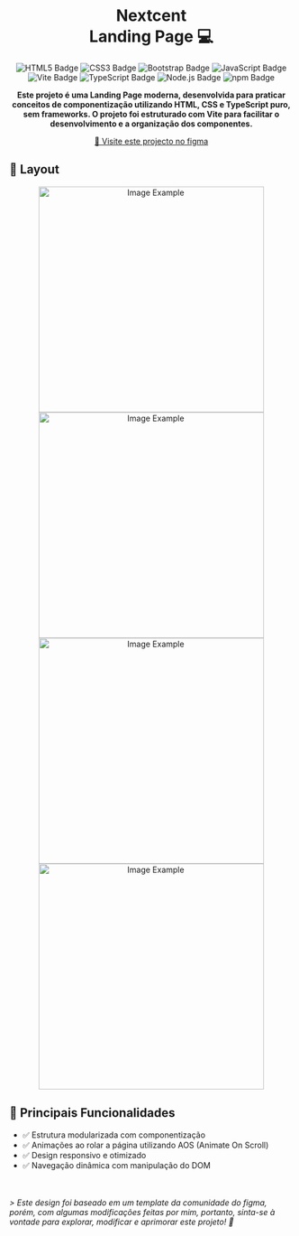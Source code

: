<h1 align="center" style="font-weight: bold;">Nextcent <br> Landing Page 💻</h1>

<p align="center">
    <img src="https://img.shields.io/badge/html5-E34F26?style=for-the-badge&logo=html5&logoColor=white" alt="HTML5 Badge"/>
    <img src="https://img.shields.io/badge/css3-1572B6?style=for-the-badge&logo=css3&logoColor=white" alt="CSS3 Badge"/>
    <img src="https://img.shields.io/badge/bootstrap-563D7C?style=for-the-badge&logo=bootstrap&logoColor=white" alt="Bootstrap Badge"/>
    <img src="https://img.shields.io/badge/javascript-F7DF1E?style=for-the-badge&logo=javascript&logoColor=black" alt="JavaScript Badge"/>
    <img src="https://img.shields.io/badge/vite-646CFF?style=for-the-badge&logo=vite&logoColor=white" alt="Vite Badge"/>
    <img src="https://img.shields.io/badge/typescript-D4FAFF?style=for-the-badge&logo=typescript" alt="TypeScript Badge"/>
    <img src="https://img.shields.io/badge/node.js-339933?style=for-the-badge&logo=nodedotjs&logoColor=white" alt="Node.js Badge"/>
    <img src="https://img.shields.io/badge/npm-CB3837?style=for-the-badge&logo=npm&logoColor=white" alt="npm Badge"/>
</p>

<!--p align="center">
    <a href="#started">Getting Started</a> •
    <a href="#contribute">Contribute</a>
</p-->

<p align="center">
    <strong>
      Este projeto é uma Landing Page moderna, desenvolvida para praticar conceitos de componentização utilizando HTML, CSS e TypeScript puro, sem frameworks. O projeto foi estruturado com Vite para facilitar o desenvolvimento e a organização dos componentes.
    </strong>
</p>

<p align="center">
     <a href="https://www.figma.com/design/SEx1akGyIt83d5NN5mKoXm/Responsive-Landing-Page-Design-%7C-Website-Home-Page-Design-%7C-Agency-Website-UI-Design-(Community)?node-id=5-573&t=024Gemvr9KYNeZFd-0">📱 Visite este projecto no figma</a>
</p>

<h2 id="layout">🎨 Layout</h2>

<p align="center">
    <img src="https://github.com/user-attachments/assets/9fbf064b-16df-40be-bebd-d3a27ed0c0d8" alt="Image Example" width="400px" 
    />
    <img src="https://github.com/user-attachments/assets/3a6d0e93-ff29-4bdf-bcee-9c126de0db5a" alt="Image Example" width="400px" 
    />
    <img src="https://github.com/user-attachments/assets/835a82d3-5fc5-4f9d-b1e2-e5d0af7c7a97" alt="Image Example" width="400px"
    />
    <img src="https://github.com/user-attachments/assets/723ea858-8f5a-43e1-9708-8907df053eb8" alt="Image Example" width="400px"
    />
</p>

<h2>📌 Principais Funcionalidades</h2>

- ✅ Estrutura modularizada com componentização
- ✅ Animações ao rolar a página utilizando AOS (Animate On Scroll)
- ✅ Design responsivo e otimizado
- ✅ Navegação dinâmica com manipulação do DOM
<br><br><br>
<em> 
> Este design foi baseado em um template da comunidade do figma, porém, com algumas modificações feitas por mim, portanto, sinta-se à vontade para explorar, modificar e aprimorar este projeto! 🚀
</em>